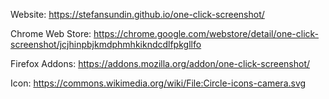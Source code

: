 Website: https://stefansundin.github.io/one-click-screenshot/

Chrome Web Store: https://chrome.google.com/webstore/detail/one-click-screenshot/jcjhinpbjkmdphmhkikndcdlfpkgllfo

Firefox Addons: https://addons.mozilla.org/addon/one-click-screenshot/

Icon: https://commons.wikimedia.org/wiki/File:Circle-icons-camera.svg
